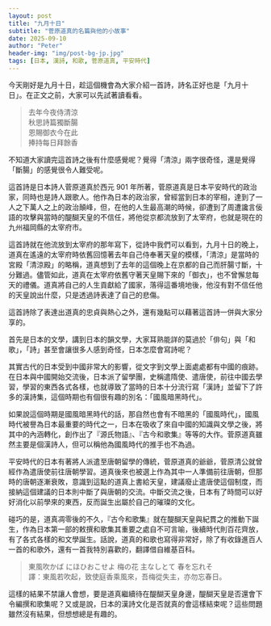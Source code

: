 ```yaml
---
layout: post
title: "九月十日"
subtitle: "菅原道真的名篇與他的小故事"
date: 2025-09-10
author: "Peter"
header-img: "img/post-bg-jp.jpg"
tags: [日本, 漢詩, 和歌, 菅原道真, 平安時代]
---
```


今天剛好是九月十日，趁這個機會為大家介紹一首詩，詩名正好也是「九月十日」。在正文之前，大家可以先試著讀看看。

> 去年今夜侍清涼  
> 秋思詩篇獨斷腸  
> 恩賜御衣今在此  
> 捧持每日拜餘香

不知道大家讀完這首詩之後有什麼感覺呢？覺得「清涼」兩字很奇怪，還是覺得「斷腸」的感覺很令人難受呢。

這首詩是日本詩人菅原道真於西元 901 年所著，菅原道真是日本平安時代的政治家，同時也是詩人跟歌人。他作為日本的政治家，曾經當到日本的宰相，達到了一人之下萬人之上的政治顛峰，但，在他的人生最高潮的時候，卻遭到了周遭讒言佞語的攻擊與當時的醍醐天皇的不信任，將他從京都流放到了太宰府，也就是現在的九州福岡縣的太宰府市。

這首詩就在他流放到太宰府的那年寫下，從詩中我們可以看到，九月十日的晚上，道真在遙遠的太宰府時依舊回憶著去年自己侍奉著天皇的模樣，「清涼」是當時的宮殿「清涼殿」的略稱，道真想到了去年的這個晚上在京都的自己而肝腸寸斷，十分難過。儘管如此，道真在太宰府依舊守著天皇賜下來的「御衣」，也不曾懈怠每天的禮儀。道真將自己的人生貢獻給了國家，落得這番境地後，他沒有對不信任他的天皇說出什麼，只是透過詩表達了自己的悲傷。

這首詩除了表達出道真的忠貞與熱心之外，還有幾點可以藉著這首詩一併與大家分享的。

首先是日本的文學，講到日本的韻文學，大家耳熟能詳的莫過於「俳句」與「和歌」，「詩」甚至會讓很多人感到奇怪，日本怎麼會寫詩呢？

其實古代的日本受到中國非常大的影響，從文字到文學上面處處都有中國的痕跡。在日本與中國開始交流後，日本派了留學團，史稱遣隋使、遣唐使，前往中國去學習，學習的東西各式各樣，也就導致了當時的日本十分流行寫「漢詩」並留下了許多的漢詩集，這個時期也有個很有趣的別名：「國風暗黑時代」。

如果說這個時期是國風暗黑時代的話，那自然也會有不暗黑的「國風時代」，國風時代被譽為日本最重要的時代之一，日本在吸收了來自中國的知識與文學之後，將其中的內涵轉化，創作出了『源氏物語』、『古今和歌集』等等的大作。菅原道真雖然主要是個漢詩人，但可以稱他為國風時代的推手也不為過。

平安時代的日本有著將人派遣至唐朝留學的傳統，菅原道真的爺爺，菅原清公就曾經作為遣唐使前往唐朝學習。道真後來也被選上作為其中一人準備前往唐朝，但那時的唐朝逐漸衰敗，意識到這點的道真上書給天皇，建議廢止遣唐使這個制度，而接納這個建議的日本則中斷了與唐朝的交流。中斷交流之後，日本有了時間可以好好消化以前學來的東西，反而誕生出屬於自己的璀璨的文化。

碰巧的是，道真凋零後的不久，『古今和歌集』就在醍醐天皇與紀貫之的推動下誕生，作為日本第一部的敕撰和歌集其重要之處自不可言喻，後續時代則百花齊放，有了各式各樣的和文學誕生。話說，道真的和歌也寫得非常好，除了有收錄進百人一首的和歌外，還有一首我特別喜歡的，翻譯借自維基百科。

> 東風吹かば にほひおこせよ 梅の花 主なしとて 春を忘れそ  
> 譯：東風若吹起，致使庭香乘風來，吾梅從失主，亦勿忘春日。

這樣的結果不禁讓人會想，要是道真繼續待在醍醐天皇身邊，醍醐天皇是否還會下令編撰和歌集呢？又或是說，日本的漢詩文化是否就真的會這樣結束呢？這些問題雖然沒有結果，但想想總是有趣的。